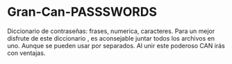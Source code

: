 # Gran-Can-PASSSWORDS
Diccionario de contraseñas:
frases, numerica, caracteres.
Para un mejor disfrute de este diccionario , es aconsejable juntar todos los archivos en uno. 
Aunque se pueden usar por separados. 
Al unir este poderoso CAN irás con ventajas.

